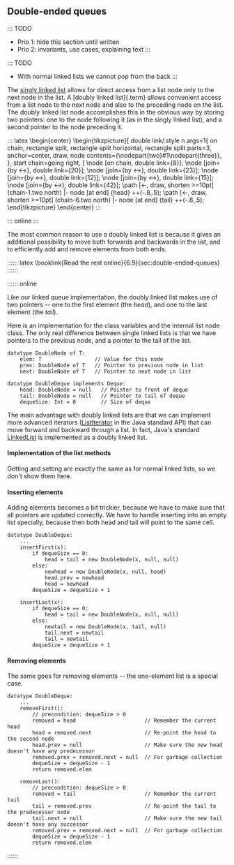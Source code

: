 
## Double-ended queues

::: TODO
- Prio 1: hide this section until written
- Prio 2: invariants, use cases, explaining text
:::

<!--
### Double-ended queues, or deques

    interface Deque of T extends Collection:
        insertFirst(x: T)
        insertLast(x: T)
        removeFirst() -> T
        removeLast() -> T
        peekFirst() -> T
        peekLast() -> T



### Invariants


### Use case(s) for deques


### Implementing deques using circular dynamic arrays

::: TODO
- This is the same as the queue implementation, we just need some more methods
:::

### Implementing deques using doubly linked lists
-->

::: TODO
- With normal linked lists we cannot pop from the back
:::

The [singly linked list](#linked-lists) allows for direct access from a list node only to the next
node in the list. A [doubly linked list]{.term}
allows convenient access from a list node to the next node and also to
the preceding node on the list. The doubly linked list node accomplishes
this in the obvious way by storing two pointers: one to the node
following it (as in the singly linked list), and a second pointer to the
node preceding it.

::: latex
\begin{center}
\begin{tikzpicture}[
    double link/.style n args=1{
        on chain,
        rectangle split,
        rectangle split horizontal,
        rectangle split parts=3,
        anchor=center,
        draw,
        node contents={\nodepart{two}#1\nodepart{three}},
    },
    start chain=going right,
]
    \node [on chain, double link={8}];
    \node [join={by <->}, double link={20}];
    \node [join={by <->}, double link={23}];
    \node [join={by <->}, double link={12}];
    \node [join={by <->}, double link={15}];
    \node [join={by <->}, double link={42}];
    \path [<-, draw, shorten >=10pt] (chain-1.two north) |- node [at end] {head} ++(-.8,.5);
    \path [<-, draw, shorten >=10pt] (chain-6.two north) |- node [at end] {tail} ++(-.8,.5);
\end{tikzpicture}
\end{center}
:::

::: online
<inlineav id="DoublyLinkedList-CON" src="ChalmersGU/DoublyLinkedList-CON.js" script="DataStructures/DoubleLinkList.js" name="ChalmersGU/DoublyLinkedList-CON" links="DataStructures/DoubleLinkList.css ChalmersGU/CGU-Styles.css" static/>
:::

The most common reason to use a doubly linked list is because it gives
an additional possibility to move both forwards and backwards in the
list, and to efficiently add and remove elements from both ends.

:::::: latex
\booklink{Read the rest online}{6.9}{sec:double-ended-queues}
::::::

:::::: online

Like our linked queue implementation, the doubly linked list makes use of two pointers -- one to the first element (the *head*), and one to the last element (the *tail*).

Here is an implementation for the class variables and the internal list
node class. The only real difference between single linked lists is that
we have pointers to the previous node, and a pointer to the tail of the
list.

    datatype DoubleNode of T:
        elem: T                 // Value for this node
        prev: DoubleNode of T   // Pointer to previous node in list
        next: DoubleNode of T   // Pointer to next node in list

    datatype DoubleDeque implements Deque:
        head: DoubleNode = null   // Pointer to front of deque
        tail: DoubleNode = null   // Pointer to tail of deque
        dequeSize: Int = 0        // Size of deque


The main advantage with doubly linked lists are that we can implement
more advanced iterators
([ListIterator](https://docs.oracle.com/en/java/javase/11/docs/api/java.base/java/util/ListIterator.html)
in the Java standard API) that can move forward and backward through a
list. In fact, Java's standard
[LinkedList](https://docs.oracle.com/en/java/javase/11/docs/api/java.base/java/util/LinkedList.html)
is implemented as a doubly linked list.



#### Implementation of the list methods

Getting and setting are exactly the same as for normal linked lists, so
we don't show them here.


#### Inserting elements

Adding elements becomes a bit trickier, because we have to make sure that all pointers are updated correctly.
We have to handle inserting into an empty list specially, because then both head and tail will point to the same cell.

    datatype DoubleDeque:
        ...
        insertFirst(x):
            if dequeSize == 0:
                head = tail = new DoubleNode(x, null, null)
            else:
                newhead = new DoubleNode(x, null, head)
                head.prev = newhead
                head = newhead
            dequeSize = dequeSize + 1

        insertLast(x):
            if dequeSize == 0:
                head = tail = new DoubleNode(x, null, null)
            else:
                newtail = new DoubleNode(x, tail, null)
                tail.next = newtail
                tail = newtail
            dequeSize = dequeSize + 1


#### Removing elements

The same goes for removing elements -- the one-element list is a special case.

    datatype DoubleDeque:
        ...
        removeFirst():
            // precondition: dequeSize > 0
            removed = head                      // Remember the current head
            head = removed.next                 // Re-point the head to the second node
            head.prev = null                    // Make sure the new head doesn't have any predecessor
            removed.prev = removed.next = null  // For garbage collection
            dequeSize = dequeSize - 1
            return removed.elem

        removeLast():
            // precondition: dequeSize > 0
            removed = tail                      // Remember the current tail
            tail = removed.prev                 // Re-point the tail to the predecessor node
            tail.next = null                    // Make sure the new tail doesn't have any successor
            removed.prev = removed.next = null  // For garbage collection
            dequeSize = dequeSize - 1
            return removed.elem

::::::
